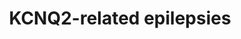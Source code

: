 ---
annotations:
- id: PW:0000013
  parent: disease pathway
  type: Pathway Ontology
  value: disease pathway
- id: DOID:1826
  parent: central nervous system disease
  type: Disease Ontology
  value: epilepsy
- id: CL:0000540
  parent: animal cell
  type: Cell Type Ontology
  value: neuron
authors:
- BTJvanDijl
- AlexanderPico
- Egonw
- Eweitz
- Fehrhart
citedin: ''
communities:
- RareDiseases
description: 'KCNQ gene mutations are a common source for genetically caused epilepsies.
  KCNQ genes code for Kv7 subunits, which are required for Kv7 channels in the brain.
  These channels, also known as the M channels, are required for an outward potassium
  flow, known as the M current. Mutations in KCNQ genes and genes associated with
  Kv7 channel function can result in the impairment of this potassium flow. This leads
  to a constant state of depolarization in the neuron cells, which leads to increased
  excitabilty and a constant firing of action potentials, resulting in types of epilepsy. '
last-edited: 2025-06-23
ndex: null
organisms:
- Homo sapiens
redirect_from:
- /index.php/Pathway:WP5360
- /instance/WP5360
- /instance/WP5360_r139588
revision: r139588
schema-jsonld:
- '@context': https://schema.org/
  '@id': https://wikipathways.github.io/pathways/WP5360.html
  '@type': Dataset
  creator:
    '@type': Organization
    name: WikiPathways
  description: 'KCNQ gene mutations are a common source for genetically caused epilepsies.
    KCNQ genes code for Kv7 subunits, which are required for Kv7 channels in the brain.
    These channels, also known as the M channels, are required for an outward potassium
    flow, known as the M current. Mutations in KCNQ genes and genes associated with
    Kv7 channel function can result in the impairment of this potassium flow. This
    leads to a constant state of depolarization in the neuron cells, which leads to
    increased excitabilty and a constant firing of action potentials, resulting in
    types of epilepsy. '
  keywords:
  - ACh
  - AGTR1
  - AKAP5
  - ANK3
  - Ang II
  - BACE1
  - BDKRB2
  - CALM1
  - CHRM1
  - CK2
  - Ca2+
  - GABA
  - IP3
  - ITPR1
  - KCNQ2
  - KCNQ3
  - Kv7.2
  - Kv7.3
  - K⁺
  - P2RY1
  - PIP2
  - PKA
  - PKC
  - PLC
  - PP1
  - PP2B
  - SCN1B
  - STX1A
  - Serineresidues
  - cAMP
  license: CC0
  name: KCNQ2-related epilepsies
seo: CreativeWork
title: KCNQ2-related epilepsies
wpid: WP5360
---